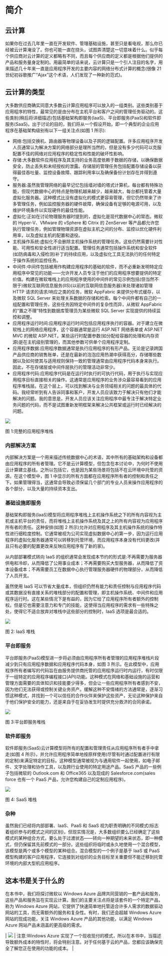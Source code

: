 # 简介

## 云计算

如果你在过去几年里一直在开发软件、管理基础设施，甚至只是看电视，那么你已经被云计算淹没了。你也可能一直在挠头，试图弄清楚这一切意味着什么。似乎每个供应商对云计算的定义都略有不同，而且每个供应商的定义都是根据他们提供的产品和服务量身定制的。用最简单的话来说，云计算只是一个引人注目的名字，用来描述几十年来一直是应用程序开发的主要内容的网络分布式计算的概念(很像 21 世纪初谷歌推广“Ajax”这个术语，人们发现了一种新的范式)。

## 云计算的类型

大多数供应商确实同意大多数云计算应用程序可以放入的一组类别。这些类别基于应用程序的特性，最常见的是由分布在主机平台和客户之间的管理任务驱动的。这些类别(稍后将详细描述)包括基础架构即服务(IaaS)、平台即服务(PaaS)和软件即服务(SaaS)。出于讨论的目的，我们将从一个假设开始，即一个典型的企业应用程序在基础架构级别有以下一组关注点(如图 1 所示):

*   网络:包括交换机、路由器等物理设备以及子网的逻辑配置。许多应用程序开发人员通常认为解决方案的网络部分是理所当然的，但是没有多少代码可以克服配置不佳的网络对应用程序的稳定性和性能的破坏性影响。
*   存储:大多数软件应用程序及其支持的业务高度依赖于数据的存储，以确保数据安全，防止丢失和未经授权的泄露。存储层的管理任务包括配置存储设备以获得最佳吞吐量、监控设备故障、跟踪利用率以及确保备份计划存在并得到遵守。
*   服务器:虽然我管理网络的最早记忆包括墙对墙的塔式计算机，每台都有特殊功能，但现代数据中心的特点是物理机越来越少，越来越大，每台都托管着大量虚拟化服务器。这种模式比没有虚拟化的模式更容易管理，但它仍然带来了许多管理任务，例如监控服务器的硬件故障，确保设备有足够的电源可用，以及维护环境条件以实现硬件的最佳性能。
*   虚拟化:正如在讨论物理服务器时提到的，虚拟化是现代数据中心的常态。微软的 Hyper-V、VMware 的 vSphere 和 Citrix 的 ZenServer 等产品都允许您执行管理任务，例如管理物理资源在虚拟主机之间的分布、监控以优化硬件利用率，以及虚拟主机的配置和退役。
*   主机操作系统:虚拟化不会删除主机操作系统的管理任务。这些仍然需要针对性能、可用性和安全性进行适当配置。管理任务通常包括操作系统和安全软件(如防病毒和入侵检测)补丁的持续应用，以及虚拟化工具无法执行的任何特定于操作系统的监控任务。
*   中间件:中间件包括被用作构建应用程序的基础的软件，而不必重新发明特定应用程序中常见的功能——允许开发人员专注于他们的应用程序想要提供的特定价值。构建在微软堆栈上的应用程序使用的中间件的常见示例包括(但当然不限于)微软互联网信息服务(IIS)(以前的互联网信息服务器)来处理诸如管理 HTTP 请求的请求/响应之类的任务，微软 AppFabric 来提供分布式缓存，以及微软 SQL Server 来处理关系数据的存储和检索。每个中间件都有自己的一组配置和管理任务，这些任务因特定中间件的复杂性而异，从微软 AppFabric 的“置之不理”特性到数据库管理员为某些微软 SQL Server 实现提供的持续监控和调整。
*   应用程序运行时间:应用程序运行时间包括应用程序执行的容器。对于建立在微软栈上的网络应用程序，这个容器通常是运行 ASP.NET 网络表单或 ASP.NET MVC 的微软 ASP.NET。某些运行时配置参数(如分配给容器的处理和内存资源)是在主机级别管理的，而其他参数可供单个应用程序定制。
*   应用程序数据:应用程序数据通常是执行应用程序的有形产品。无论是记录跨国产品供应商的销售账单，还是在最新的泡泡应用热潮中获得高分，存储哪些数据以及如何使其与适用规则保持一致的管理通常由应用程序代码本身来执行。因此，不在存储层或中间件层执行的管理活动非常少。
*   应用程序代码:应用程序代码是在运行时执行的可执行代码，用于执行与实现应用程序目标直接相关的操作。这通常是应用程序的业务涉众最容易看到的应用程序堆栈层。在这个层上，可以找到解决与业务领域相关的问题的最具体的代码。我经常听到有人告诉同事和客户，开发人员应该致力于解决只有他们才能解决的问题。我的意思是，开发人员应该关注应用程序中最专注于解决特定业务问题的代码，而不是试图重新发明框架来解决公共框架或运行时已经解决的问题。

![](../Images/image001.png)

图 1:完整的应用程序堆栈

### 内部解决方案

内部解决方案是一个用来描述传统数据中心的术语，其中所有的基础架构和设备都由应用程序的所有者管理。它不是云计算模型，但包含在本讨论中，为何时不使用云计算建立基线。之所以包括它，也是因为某些场景将包括不在云环境中托管的资源。在这个模型中，图 1 中显示的所有方面都在应用程序所有者的控制和责任之下。如果管理得当，这通常会导致必须保留几个部门的专业人员来操作应用程序的各个部分，以及大量的持续资本支出。

### 基础设施即服务

基础架构即服务(IaaS)模型将应用程序堆栈上主机操作系统之下的所有内容视为主机或主机平台的责任，而将堆栈上主机操作系统及其之上的所有内容视为应用程序所有者的责任。这种安排(如图 2 所示)允许对应用程序及其主机操作系统的操作特性进行细粒度控制。它通常被视为公司实现虚拟数据中心的第一步，因为运行应用程序的虚拟化服务器通常可以转移到托管环境，而应用程序本身没有代码更改(并且只有必要的配置更改来反映应用程序有了新的家)。

从内部部署模式转向 IaaS 的组织通常会发现成本节约的形式是:不再需要为服务器供电和冷却，从而降低了公用事业成本；不再需要购买大型服务器，从而降低了资本设备成本；不再需要员工在数据中心执行管理服务器硬件的物理部分，从而降低了人员开支。

虽然使用 IaaS 可以节省大量成本，但组织仍然有能力和责任控制与应用程序代码或其数据没有直接关系的堆栈部分的配置和管理，即主机操作系统、中间件和应用程序运行时。这在某些情况下是有益的，因为它给了应用程序所有者额外的控制权。但是它也需要注意力和专门的技能，这使得当应用程序的需求有一些特殊之处，使得它不适合放弃对堆栈中这些部分的控制时，IaaS 选项是最合适的。

![](../Images/image002.png)

图 2: IaaS 堆栈

### 平台即服务

平台即服务(PaaS)模型进一步将必须由应用程序所有者管理的应用程序堆栈片段减少到只有应用程序数据和应用程序代码本身，如图 3 所示。在此模型中，应用程序所有者编写的代码旨在由服务提供商托管的应用程序运行时内运行，有时仅限于一组特定的应用程序编程接口(API)功能。这种模式在网络和基础设施的运营和管理方面需要的具体知识和技能要少得多，但会让一些应用程序所有者感到不安，因为他们无法获得或控制关键业务资产。缓解这种不安情绪的方法通常是，逐渐习惯这种模式，并找到一个可以信任的合作伙伴来保护这些资产，无论这种保护来自于他们保护安全的能力，还是来自于在妥协发生时提供充分救济的合同承诺。

![](../Images/image003.png)

图 3:平台即服务堆栈

### 软件即服务

软件即服务(SaaS)云计算模型将所有的配置和管理责任从应用程序所有者手中拿走(如图 4 所示)，并允许应用程序简单地按原样使用(尽管有时通过配置进行有限的定制)来满足特定的目标。这种模型通常被视为与通用软件一起使用，如电子邮件、文字处理和协作工具，以及跨行业使用的特定用途产品。SaaS 产品的一些例子包括微软的 Outlook.com 和 Office365 以及现成的 Salesforce.com(sales force 也有一个 PaaS 产品，允许您构建自己的定制应用程序)。

![](../Images/image004.png)

图 4: SaaS 堆栈

### 杂种

虽然我们已经将内部部署、IaaS、PaaS 和 SaaS 视为职责明确的不同模式(标志着组织参与的模式之间的区别)，但现实情况是，大多数组织要么已经确定了这些模式的某种组合方式，要么处于过渡状态——转向一种期望的未来状态，即一种模式，但仍保留其先前模式的一部分。这些组织将临时或永久地使用一个混合模型，该模型是两个或多个模型的某种组合。混合模型的一个例子是基于 IaaS 或 PaaS 模型构建的客户应用程序，它连接到对组织的业务目标至关重要但不能迁移到托管环境的内部大型机应用程序。

## 这本书是关于什么的

在本书中，我们将探讨微软以 Windows Azure 品牌共同营销的一套产品和服务，这些产品和服务旨在实现云计算。我们的主要关注点将是该套件的一个特定产品，称为 Windows Azure 网站，它提供了快速简单地托管适合许多人需求的数据驱动网站的工具，而无需额外的服务和复杂性。有时，我们还会超越 Windows Azure 网站的现成功能，关注 Windows Azure 产品的其他功能，以满足 Windows Azure 网站产品未涵盖的更高级的需求。

| ![](../Images/note.png) | 注意:Windows Azure 实现了一个现收现付的模式，所以在本书中，当描述导致额外成本的特性时，将会特别注意。对于任何基于云的产品，您都应该确保完全了解您正在使用的功能的成本。 |